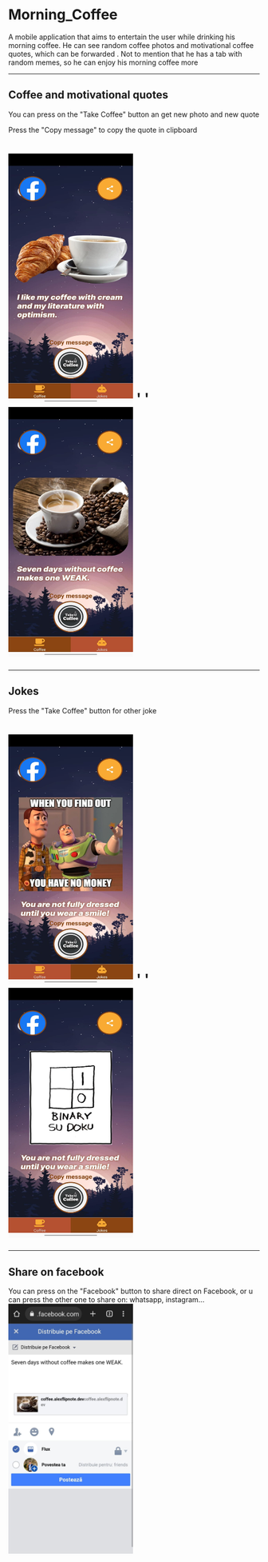 # Morning_Coffee

A mobile application that aims to entertain the user while drinking his morning coffee. He can see
random coffee photos and motivational coffee quotes, which can be forwarded . Not to mention that he has a tab with random memes, so he can enjoy his morning coffee more

---

<h2> Coffee and motivational quotes</h2>
<p>You can press on the "Take Coffee" button an get new photo and new quote</p>
<p>Press the "Copy message" to copy the quote in clipboard</p>

<h1>
  <img src="./readMePhoto/Coffee1.jpeg" width="250" height="500"/>
  ' '
  <img src="./readMePhoto/Coffee2.jpeg" width="250" height="500"/>
</h1>

---

<h2> Jokes</h2>
Press the "Take Coffee" button for other joke

<h1>
  <img src="./readMePhoto/Joke1.jpeg" width="250" height="500"/>
  ' '
  <img src="./readMePhoto/Joke2.jpeg" width="250" height="500"/>
</h1>

---

<h2> Share on facebook </h2>
You can press on the "Facebook" button to share direct on Facebook, or u can press the other one to share on: whatsapp, instagram...

<img src="./readMePhoto/FacebookShare.jpeg" width="250" height="500"/>
